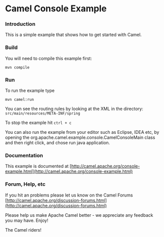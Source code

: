 # Camel Console Example

### Introduction

This is a simple example that shows how to get started with Camel.

### Build

You will need to compile this example first:
  
	mvn compile

### Run

To run the example type
  
	mvn camel:run
You can see the routing rules by looking at the XML in the directory:
  `src/main/resources/META-INF/spring`

To stop the example hit `ctrl + c`

You can also run the example from your editor such as Eclipse, IDEA etc,
by opening the org.apache.camel.example.console.CamelConsoleMain class
and then right click, and chose run java application.

### Documentation

This example is documented at [http://camel.apache.org/console-example.html](http://camel.apache.org/console-example.html)

### Forum, Help, etc 

If you hit an problems please let us know on the Camel Forums
  [http://camel.apache.org/discussion-forums.html](http://camel.apache.org/discussion-forums.html)

Please help us make Apache Camel better - we appreciate any feedback you may
have.  Enjoy!


The Camel riders!
